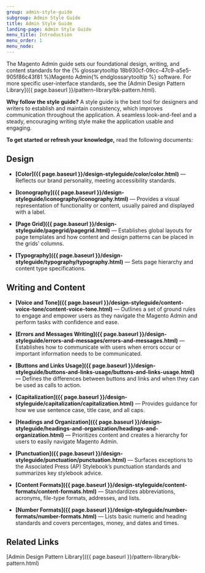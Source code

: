 ```yaml
---
group: admin-style-guide
subgroup: Admin Style Guide
title: Admin Style Guide
landing-page: Admin Style Guide
menu_title: Introduction
menu_order: 1
menu_node:
---
```

The Magento Admin guide sets our foundational design, writing, and content standards for the {% glossarytooltip 18b930cf-09cc-47c9-a5e5-905f86c43f81 %}Magento Admin{% endglossarytooltip %} software. For more specific user-interface standards, see the [Admin Design Pattern Library]({{ page.baseurl }}/pattern-library/bk-pattern.html).

**Why follow the style guide?** A style guide is the best tool for designers and writers to establish and maintain consistency, which improves communication throughout the application. A seamless look-and-feel and a steady, encouraging writing style make the application usable and engaging.

**To get started or refresh your knowledge,** read the following documents:

## Design

* **[Color]({{ page.baseurl }}/design-styleguide/color/color.html)** — Reflects our brand personality, meeting accessibility standards.

* **[Iconography]({{ page.baseurl }}/design-styleguide/iconography/iconography.html)** — Provides a visual representation of functionality or content, usually paired and displayed with a label.

* **[Page Grid]({{ page.baseurl }}/design-styleguide/pagegrid/pagegrid.html)** — Establishes global layouts for page templates and how content and design patterns can be placed in the grids' columns.

* **[Typography]({{ page.baseurl }}/design-styleguide/typography/typography.html)** — Sets page hierarchy and content type specifications.

## Writing and Content

* **[Voice and Tone]({{ page.baseurl }}/design-styleguide/content-voice-tone/content-voice-tone.html)** — Outlines a set of ground rules to engage and empower users as they navigate the Magento Admin and perform tasks with confidence and ease.

* **[Errors and Messages Writing]({{ page.baseurl }}/design-styleguide/errors-and-messages/errors-and-messages.html)** — Establishes how to communicate with users when errors occur or important information needs to be communicated.

* **[Buttons and Links Usage]({{ page.baseurl }}/design-styleguide/buttons-and-links-usage/buttons-and-links-usage.html)** — Defines the differences between buttons and links and when they can be used as calls to action.

* **[Capitalization]({{ page.baseurl }}/design-styleguide/capitalization/capitalization.html)** — Provides guidance for how we use sentence case, title case, and all caps.

* **[Headings and Organization]({{ page.baseurl }}/design-styleguide/headings-and-organization/headings-and-organization.html)** — Prioritizes content and creates a hierarchy for users to easily navigate Magento Admin.

* **[Punctuation]({{ page.baseurl }}/design-styleguide/punctuation/punctuation.html)** — Surfaces exceptions to the Associated Press (AP) Stylebook’s punctuation standards and summarizes key stylebook advice.

* **[Content Formats]({{ page.baseurl }}/design-styleguide/content-formats/content-formats.html)** — Standardizes abbreviations, acronyms, file-type formats, addresses, and lists.

* **[Number Formats]({{ page.baseurl }}/design-styleguide/number-formats/number-formats.html)** — Lists basic numeric and heading standards and covers percentages, money, and dates and times.

## Related Links

[Admin Design Pattern Library]({{ page.baseurl }}/pattern-library/bk-pattern.html)
